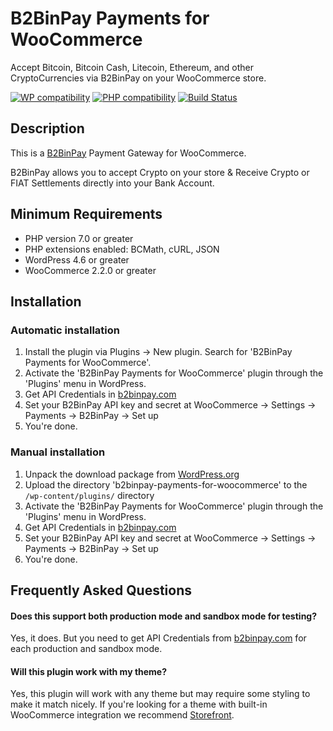 # B2BinPay Payments for WooCommerce

Accept Bitcoin, Bitcoin Cash, Litecoin, Ethereum, and other CryptoCurrencies via B2BinPay on your WooCommerce store.

[![WP compatibility](https://plugintests.com/plugins/b2binpay-payments-for-woocommerce/wp-badge.svg)](https://plugintests.com/plugins/b2binpay-payments-for-woocommerce/latest) [![PHP compatibility](https://plugintests.com/plugins/b2binpay-payments-for-woocommerce/php-badge.svg)](https://plugintests.com/plugins/b2binpay-payments-for-woocommerce/latest) [![Build Status](https://travis-ci.org/b2binpay/woocommerce.svg?branch=master)](https://travis-ci.org/b2binpay/woocommerce)

## Description

This is a [B2BinPay](https://www.b2binpay.com/) Payment Gateway for WooCommerce.

B2BinPay allows you to accept Crypto on your store & Receive Crypto or FIAT Settlements directly into your Bank Account.

## Minimum Requirements

* PHP version 7.0 or greater
* PHP extensions enabled: BCMath, cURL, JSON
* WordPress 4.6 or greater
* WooCommerce 2.2.0 or greater

## Installation

### Automatic installation

1. Install the plugin via Plugins -> New plugin. Search for 'B2BinPay Payments for WooCommerce'.
2. Activate the 'B2BinPay Payments for WooCommerce' plugin through the 'Plugins' menu in WordPress.
3. Get API Credentials in [b2binpay.com](https://www.b2binpay.com/)
4. Set your B2BinPay API key and secret at WooCommerce -> Settings -> Payments -> B2BinPay -> Set up
5. You're done.

### Manual installation

1. Unpack the download package from [WordPress.org](https://wordpress.org/plugins/b2binpay-payments-for-woocommerce/)
2. Upload the directory 'b2binpay-payments-for-woocommerce' to the `/wp-content/plugins/` directory
3. Activate the 'B2BinPay Payments for WooCommerce' plugin through the 'Plugins' menu in WordPress.
4. Get API Credentials in [b2binpay.com](https://www.b2binpay.com/)
5. Set your B2BinPay API key and secret at WooCommerce -> Settings -> Payments -> B2BinPay -> Set up
6. You're done.

## Frequently Asked Questions

#### Does this support both production mode and sandbox mode for testing?

Yes, it does. But you need to get API Credentials from [b2binpay.com](https://www.b2binpay.com/) for each production and sandbox mode.

#### Will this plugin work with my theme?

Yes, this plugin will work with any theme but may require some styling to make it match nicely. If you're
looking for a theme with built-in WooCommerce integration we recommend [Storefront](http://www.woothemes.com/storefront/).
